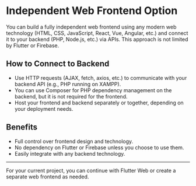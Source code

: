 # Independent Web Frontend Option

You can build a fully independent web frontend using any modern web technology (HTML, CSS, JavaScript, React, Vue, Angular, etc.) and connect it to your backend (PHP, Node.js, etc.) via APIs. This approach is not limited by Flutter or Firebase.

## How to Connect to Backend
- Use HTTP requests (AJAX, fetch, axios, etc.) to communicate with your backend API (e.g., PHP running on XAMPP).
- You can use Composer for PHP dependency management on the backend, but it is not required for the frontend.
- Host your frontend and backend separately or together, depending on your deployment needs.

## Benefits
- Full control over frontend design and technology.
- No dependency on Flutter or Firebase unless you choose to use them.
- Easily integrate with any backend technology.

---
For your current project, you can continue with Flutter Web or create a separate web frontend as needed.